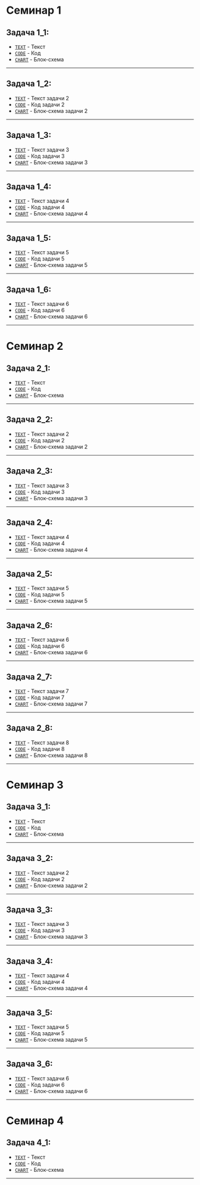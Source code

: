 # Семинар 1
## Задача 1_1:
- [`TEXT`](./TASK_1_1/Task_data.md) - Текст
- [`CODE`](./TASK_1_1/Program.cs) - Код
- [`CHART`](./TASK_1_1/CHART.png) - Блок-схема
---
## Задача 1_2:
- [`TEXT`](./TASK_1_2/Task_data.md) - Текст задачи 2
- [`CODE`](./TASK_1_2/Program.cs) - Код задачи 2
- [`CHART`](./TASK_1_2/CHART.png) - Блок-схема задачи 2
---
## Задача 1_3:
- [`TEXT`](./TASK_1_3/Task_data.md) - Текст задачи 3
- [`CODE`](./TASK_1_3/Program.cs) - Код задачи 3
- [`CHART`](./TASK_1_3/CHART.png) - Блок-схема задачи 3
---
## Задача 1_4:
- [`TEXT`](./TASK_1_4/Task_data.md) - Текст задачи 4
- [`CODE`](./TASK_1_4/Program.cs) - Код задачи 4
- [`CHART`](./TASK_1_4/CHART.png) - Блок-схема задачи 4
---
## Задача 1_5:
- [`TEXT`](./TASK_1_5/Task_data.md) - Текст задачи 5
- [`CODE`](./TASK_1_5/Program.cs) - Код задачи 5
- [`CHART`](./TASK_1_5/CHART.png) - Блок-схема задачи 5
---
## Задача 1_6:
- [`TEXT`](./TASK_1_6/Task_data.md) - Текст задачи 6
- [`CODE`](./TASK_1_6/Program.cs) - Код задачи 6
- [`CHART`](./TASK_1_6/CHART.png) - Блок-схема задачи 6
---
# Семинар 2
## Задача 2_1:
- [`TEXT`](./TASK_2_1/Task_data.md) - Текст
- [`CODE`](./TASK_2_1/Program.cs) - Код
- [`CHART`](./TASK_2_1/CHART.png) - Блок-схема
---
## Задача 2_2:
- [`TEXT`](./TASK_2_2/Task_data.md) - Текст задачи 2
- [`CODE`](./TASK_2_2/Program.cs) - Код задачи 2
- [`CHART`](./TASK_2_2/CHART.png) - Блок-схема задачи 2
---
## Задача 2_3:
- [`TEXT`](./TASK_2_3/Task_data.md) - Текст задачи 3
- [`CODE`](./TASK_2_3/Program.cs) - Код задачи 3
- [`CHART`](./TASK_2_3/CHART.png) - Блок-схема задачи 3
---
## Задача 2_4:
- [`TEXT`](./TASK_2_4/Task_data.md) - Текст задачи 4
- [`CODE`](./TASK_2_4/Program.cs) - Код задачи 4
- [`CHART`](./TASK_2_4/CHART.png) - Блок-схема задачи 4
---
## Задача 2_5:
- [`TEXT`](./TASK_2_5/Task_data.md) - Текст задачи 5
- [`CODE`](./TASK_2_5/Program.cs) - Код задачи 5
- [`CHART`](./TASK_2_5/CHART.png) - Блок-схема задачи 5
---
## Задача 2_6:
- [`TEXT`](./TASK_2_6/Task_data.md) - Текст задачи 6
- [`CODE`](./TASK_2_6/Program.cs) - Код задачи 6
- [`CHART`](./TASK_2_6/CHART.png) - Блок-схема задачи 6
---
## Задача 2_7:
- [`TEXT`](./TASK_2_7/Task_data.md) - Текст задачи 7
- [`CODE`](./TASK_2_7/Program.cs) - Код задачи 7
- [`CHART`](./TASK_2_7/CHART.png) - Блок-схема задачи 7
---
## Задача 2_8:
- [`TEXT`](./TASK_2_8/Task_data.md) - Текст задачи 8
- [`CODE`](./TASK_2_8/Program.cs) - Код задачи 8
- [`CHART`](./TASK_2_8/CHART.png) - Блок-схема задачи 8
---
# Семинар 3
## Задача 3_1:
- [`TEXT`](./TASK_3_1/Task_data.md) - Текст
- [`CODE`](./TASK_3_1/Program.cs) - Код
- [`CHART`](./TASK_3_1/CHART.png) - Блок-схема
---
## Задача 3_2:
- [`TEXT`](./TASK_3_2/Task_data.md) - Текст задачи 2
- [`CODE`](./TASK_3_2/Program.cs) - Код задачи 2
- [`CHART`](./TASK_3_2/CHART.png) - Блок-схема задачи 2
---
## Задача 3_3:
- [`TEXT`](./TASK_3_3/Task_data.md) - Текст задачи 3
- [`CODE`](./TASK_3_3/Program.cs) - Код задачи 3
- [`CHART`](./TASK_3_3/CHART.png) - Блок-схема задачи 3
---
## Задача 3_4:
- [`TEXT`](./TASK_3_4/Task_data.md) - Текст задачи 4
- [`CODE`](./TASK_3_4/Program.cs) - Код задачи 4
- [`CHART`](./TASK_3_4/CHART.png) - Блок-схема задачи 4
---
## Задача 3_5:
- [`TEXT`](./TASK_3_5/Task_data.md) - Текст задачи 5
- [`CODE`](./TASK_3_5/Program.cs) - Код задачи 5
- [`CHART`](./TASK_3_5/CHART.png) - Блок-схема задачи 5
---
## Задача 3_6:
- [`TEXT`](./TASK_3_6/Task_data.md) - Текст задачи 6
- [`CODE`](./TASK_3_6/Program.cs) - Код задачи 6
- [`CHART`](./TASK_3_6/CHART.png) - Блок-схема задачи 6
---
# Семинар 4
## Задача 4_1:
- [`TEXT`](./TASK_4_1/Task_data.md) - Текст
- [`CODE`](./TASK_4_1/Program.cs) - Код
- [`CHART`](./TASK_4_1/CHART.png) - Блок-схема
---